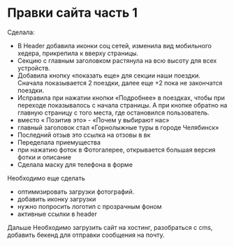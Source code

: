 # Правки сайта часть 1
Сделала:

- В Header добавила иконки соц сетей, изменила вид мобильного хедера, прикрепила к вверху страницы.
- Cекцию с главным заголовком растянула на всю высоту для всех устройств.
- Добавила кнопку «показать еще» для секции наши поездки. Сначала показывается 2 поездки, далее   еще +2 пока не закончатся поездки. 
- Исправила при нажатии кнопки «Подробнее» в поездках, чтобы при переходе показывалось с начала страницы. А при кнопке обратно на главную страницу с того места, где остановился пользователь. 
- вместо « Позитив это»  - «Почем у выбирают нас»
- главный заголовок стал «Горнолыжные туры в городе Челябинск»
- Последний отзыв это ссылка на отзовы в вк
- Переделала приемущества 
- при нажатию фоток в Фотогалерее, открывается большая версия фотки и описание
- Сделала маску для телефона в форме

Необходимо еще сделать 
- оптимизировать загрузки фотографий. 
- добавить иконку загрузки
- нужно попросить логотип с прозрачным фоном
- активные ссылки в header

Дальше Необходимо загрузить сайт на хостинг, разобраться с cms, добавить бекенд для отправки сообщения на почту.
